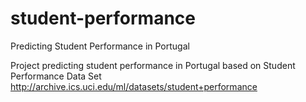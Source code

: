# student-performance
Predicting Student Performance in Portugal

Project predicting student performance in Portugal based on Student Performance Data Set http://archive.ics.uci.edu/ml/datasets/student+performance
